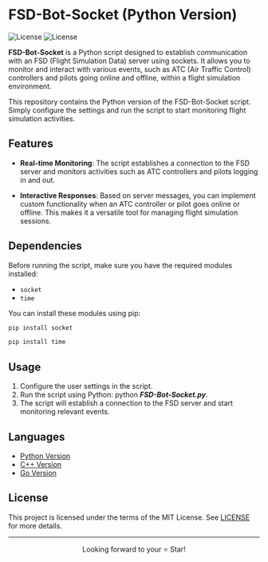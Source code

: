 # FSD-Bot-Socket (Python Version)

![License](https://img.shields.io/badge/Code-Python-blue.svg)
![License](https://img.shields.io/badge/license-MIT-blue.svg)

**FSD-Bot-Socket** is a Python script designed to establish communication with an FSD (Flight Simulation Data) server using sockets. It allows you to monitor and interact with various events, such as ATC (Air Traffic Control) controllers and pilots going online and offline, within a flight simulation environment.

This repository contains the Python version of the FSD-Bot-Socket script. Simply configure the settings and run the script to start monitoring flight simulation activities.

## Features

- **Real-time Monitoring**: The script establishes a connection to the FSD server and monitors activities such as ATC controllers and pilots logging in and out.

- **Interactive Responses**: Based on server messages, you can implement custom functionality when an ATC controller or pilot goes online or offline. This makes it a versatile tool for managing flight simulation sessions.

## Dependencies

Before running the script, make sure you have the required modules installed:

- `socket`
- `time`

You can install these modules using pip:

```bash
pip install socket
```

```bash
pip install time
```

## Usage
1. Configure the user settings in the script.
2. Run the script using Python: python ***FSD-Bot-Socket.py***.
3. The script will establish a connection to the FSD server and start monitoring relevant events.

## Languages

- [Python Version](https://github.com/XLiaovo/FSD-Bot-Socket-Python-Version
)
- [C++ Version](https://github.com/XLiaovo/FSD-Bot-Socket-Cpp-Version
)
- [Go Version](https://github.com/XLiaovo/FSD-Bot-Socket-Golang-Version
)

## License
This project is licensed under the terms of the MIT License. See [LICENSE](LICENSE) for more details.

***

<p align="center">
  Looking forward to your ⭐️ Star!
</p>
